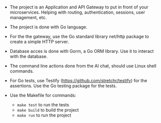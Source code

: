 
* The project is an Application and API Gateway to put in front of your microservices. Helping with routing, authentication, sessions, user management, etc.
* The project is done with Go language.

* For the the gateway, use the Go standard library net/http package to create a simple HTTP server.

* Database acces is done with Gorm, a Go ORM library. Use it to interact with the database.

* The command line actions done from the AI chat, should use Linux shell commands.

* For Go tests, use Testify (https://github.com/stretchr/testify) for the assertions. Use the Go testing package for the tests.

* Use the Makefile for commands:
    * `make test` to run the tests
    * `make build` to build the project
    * `make run` to run the project
